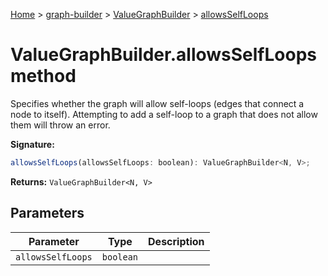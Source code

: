 [Home](./index) &gt; [graph-builder](./graph-builder.md) &gt; [ValueGraphBuilder](./graph-builder.valuegraphbuilder.md) &gt; [allowsSelfLoops](./graph-builder.valuegraphbuilder.allowsselfloops.md)

# ValueGraphBuilder.allowsSelfLoops method

Specifies whether the graph will allow self-loops (edges that connect a node to itself). Attempting to add a self-loop to a graph that does not allow them will throw an error.

**Signature:**
```javascript
allowsSelfLoops(allowsSelfLoops: boolean): ValueGraphBuilder<N, V>;
```
**Returns:** `ValueGraphBuilder<N, V>`

## Parameters

|  Parameter | Type | Description |
|  --- | --- | --- |
|  `allowsSelfLoops` | `boolean` |  |

